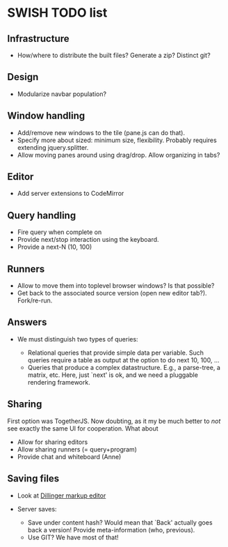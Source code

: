 # SWISH TODO list

## Infrastructure

  - How/where to distribute the built files?  Generate a zip?  Distinct
    git?

## Design

  - Modularize navbar population?

## Window handling

  - Add/remove new windows to the tile (pane.js can do that).
  - Specify more about sized: minimum size, flexibility.  Probably
    requires extending jquery.splitter.
  - Allow moving panes around using drag/drop.  Allow organizing
    in tabs?

## Editor

  - Add server extensions to CodeMirror

## Query handling

  - Fire query when complete on <RETURN>
  - Provide next/stop interaction using the keyboard.
  - Provide a next-N (10, 100)

## Runners

  - Allow to move them into toplevel browser windows?  Is that possible?
  - Get back to the associated source version (open new editor tab?).
    Fork/re-run.

## Answers

  - We must distinguish two types of queries:

    - Relational queries that provide simple data per variable.  Such
      queries require a table as output at the option to do next 10, 100, ...
    - Queries that produce a complex datastructure.  E.g., a parse-tree,
      a matrix, etc.  Here, just `next' is ok, and we need a pluggable
      rendering framework.

## Sharing

First option was TogetherJS.  Now doubting, as it my be much better to
_not_ see exactly the same UI for cooperation.  What about

  - Allow for sharing editors
  - Allow sharing runners (= query+program)
  - Provide chat and whiteboard (Anne)

## Saving files

  - Look at [Dillinger markup editor](http://dillinger.io/)
  - Server saves:

    - Save under content hash?  Would mean that `Back' actually goes back
      a version!  Provide meta-information (who, previous).
    - Use GIT?  We have most of that!
